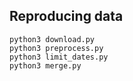 ## Reproducing data
```
python3 download.py
python3 preprocess.py
python3 limit_dates.py
python3 merge.py
```
